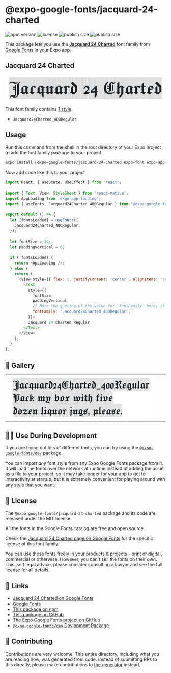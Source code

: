 # @expo-google-fonts/jacquard-24-charted

![npm version](https://flat.badgen.net/npm/v/@expo-google-fonts/jacquard-24-charted)
![license](https://flat.badgen.net/github/license/expo/google-fonts)
![publish size](https://flat.badgen.net/packagephobia/install/@expo-google-fonts/jacquard-24-charted)
![publish size](https://flat.badgen.net/packagephobia/publish/@expo-google-fonts/jacquard-24-charted)

This package lets you use the [**Jacquard 24 Charted**](https://fonts.google.com/specimen/Jacquard+24+Charted) font family from [Google Fonts](https://fonts.google.com/) in your Expo app.

## Jacquard 24 Charted

![Jacquard 24 Charted](./font-family.png)

This font family contains [1 style](#-gallery).

- `Jacquard24Charted_400Regular`

## Usage

Run this command from the shell in the root directory of your Expo project to add the font family package to your project
```sh
expo install @expo-google-fonts/jacquard-24-charted expo-font expo-app-loading
```

Now add code like this to your project
```js
import React, { useState, useEffect } from 'react';

import { Text, View, StyleSheet } from 'react-native';
import AppLoading from 'expo-app-loading';
import { useFonts, Jacquard24Charted_400Regular } from '@expo-google-fonts/jacquard-24-charted';

export default () => {
  let [fontsLoaded] = useFonts({
    Jacquard24Charted_400Regular,
  });

  let fontSize = 24;
  let paddingVertical = 6;

  if (!fontsLoaded) {
    return <AppLoading />;
  } else {
    return (
      <View style={{ flex: 1, justifyContent: 'center', alignItems: 'center' }}>
        <Text
          style={{
            fontSize,
            paddingVertical,
            // Note the quoting of the value for `fontFamily` here; it expects a string!
            fontFamily: 'Jacquard24Charted_400Regular',
          }}>
          Jacquard 24 Charted Regular
        </Text>
      </View>
    );
  }
};

```

## 🔡 Gallery


||||
|-|-|-|
|![Jacquard24Charted_400Regular](./Jacquard24Charted_400Regular.ttf.png)||||


## 👩‍💻 Use During Development

If you are trying out lots of different fonts, you can try using the [`@expo-google-fonts/dev` package](https://github.com/expo/google-fonts/tree/master/font-packages/dev#readme).

You can import *any* font style from any Expo Google Fonts package from it. It will load the fonts
over the network at runtime instead of adding the asset as a file to your project, so it may take longer
for your app to get to interactivity at startup, but it is extremely convenient
for playing around with any style that you want.

## 📖 License

The `@expo-google-fonts/jacquard-24-charted` package and its code are released under the MIT license.

All the fonts in the Google Fonts catalog are free and open source.

Check the [Jacquard 24 Charted page on Google Fonts](https://fonts.google.com/specimen/Jacquard+24+Charted) for the specific license of this font family.

You can use these fonts freely in your products & projects - print or digital, commercial or otherwise. However, you can't sell the fonts on their own. This isn't legal advice, please consider consulting a lawyer and see the full license for all details.

## 🔗 Links

- [Jacquard 24 Charted on Google Fonts](https://fonts.google.com/specimen/Jacquard+24+Charted)
- [Google Fonts](https://fonts.google.com/)
- [This package on npm](https://www.npmjs.com/package/@expo-google-fonts/jacquard-24-charted)
- [This package on GitHub](https://github.com/expo/google-fonts/tree/master/font-packages/jacquard-24-charted)
- [The Expo Google Fonts project on GitHub](https://github.com/expo/google-fonts)
- [`@expo-google-fonts/dev` Devlopment Package](https://github.com/expo/google-fonts/tree/master/font-packages/dev)

## 🤝 Contributing

Contributions are very welcome! This entire directory, including what you are reading now, was generated from code. Instead of submitting PRs to this directly, please make contributions to [the generator](https://github.com/expo/google-fonts/tree/master/packages/generator) instead.

